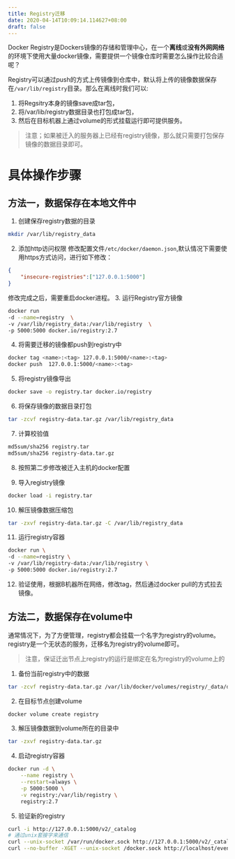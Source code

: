 ```yaml
---
title: Registry迁移
date: 2020-04-14T10:09:14.114627+08:00
draft: false
---
```


Docker Registry是Dockers镜像的存储和管理中心，在一个**离线**或**没有外网网络**的环境下使用大量docker镜像，需要提供一个镜像仓库时需要怎么操作比较合适呢？

Registry可以通过push的方式上传镜像到仓库中，默认将上传的镜像数据保存在`/var/lib/registry`目录。那么在离线时我们可以:
1. 将Regsitry本身的镜像save成tar包，
2. 将/var/lib/registry数据目录也打包成tar包，
3. 然后在目标机器上通过volume的形式挂载运行即可提供服务。

> 注意；如果被迁入的服务器上已经有registry镜像，那么就只需要打包保存镜像的数据目录即可。

# 具体操作步骤
## 方法一，数据保存在本地文件中
1. 创建保存registry数据的目录
```bash
mkdir /var/lib/registry_data
```
2. 添加http访问权限
修改配置文件`/etc/docker/daemon.json`,默认情况下需要使用https方式访问，进行如下修改：
```json
{
    "insecure-registries":["127.0.0.1:5000"]
}
```
修改完成之后，需要重启docker进程。
3. 运行Registry官方镜像
```bash
docker run
-d --name=registry  \
-v /var/lib/registry_data:/var/lib/registry  \
-p 5000:5000 docker.io/registry:2.7
```
4. 将需要迁移的镜像都push到registry中
```bash
docker tag <name>:<tag> 127.0.0.1:5000/<name>:<tag>
docker push  127.0.0.1:5000/<name>:<tag>
```
5. 将registry镜像导出
```bash
docker save -o registry.tar docker.io/registry
```
6. 将保存镜像的数据目录打包
```bash
tar -zcvf registry-data.tar.gz /var/lib/registry_data
```
7. 计算校验值
``` bash
md5sum/sha256 registry.tar
md5sum/sha256 registry-data.tar.gz
```
8. 按照第二步修改被迁入主机的docker配置

9. 导入registry镜像
```bash
docker load -i registry.tar
```
10. 解压镜像数据压缩包
```bash
tar -zxvf registry-data.tar.gz -C /var/lib/registry_data
```
11. 运行registry容器
```bash
docker run \
-d --name=registry \
-v /var/lib/registry-data:/var/lib/registry \
-p 5000:5000 docker.io/registry:2.7
```
12. 验证使用，根据B机器所在网络，修改tag，然后通过docker pull的方式拉去镜像。

## 方法二，数据保存在volume中
通常情况下，为了方便管理，registry都会挂载一个名字为registry的volume。registry是一个无状态的服务，迁移名为registry的volume即可。

> 注意，保证迁出节点上registry的运行是绑定在名为registry的volume上的

1. 备份当前registry中的数据
```bash
tar -zcvf registry-data.tar.gz /var/lib/docker/volumes/registry/_data/docker/
```
2. 在目标节点创建volume
```bash
docker volume create registry
```
3. 解压镜像数据到volume所在的目录中
```bash
tar -zxvf registry-data.tar.gz
```
4. 启动registry容器
```bash
docker run -d \
    --name registry \
    --restart=always \
    -p 5000:5000 \
    -v registry:/var/lib/registry \
    registry:2.7
```

5. 验证新的registry
```bash
curl -i http://127.0.0.1:5000/v2/_catalog
# 通过unix套接字来通信
curl --unix-socket /var/run/docker.sock http://127.0.0.1:5000/v2/_catalog
curl --no-buffer -XGET --unix-socket /docker.sock http://localhost/events
```
